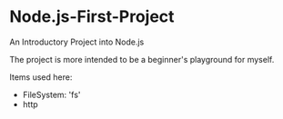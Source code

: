# Node.js-First-Project
 An Introductory Project into Node.js

The project is more intended to be a beginner's playground for myself. 

Items used here: 
- FileSystem: 'fs'
- http

